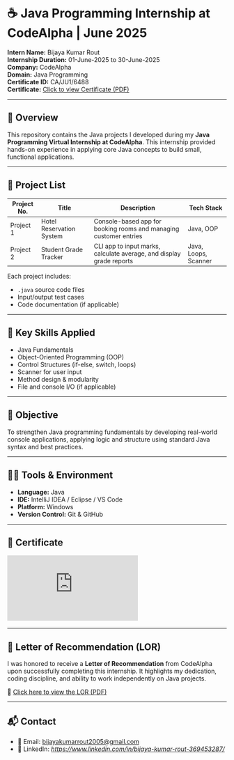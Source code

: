 # ☕ Java Programming Internship at CodeAlpha | June 2025

**Intern Name:** Bijaya Kumar Rout  
**Internship Duration:** 01-June-2025 to 30-June-2025  
**Company:** CodeAlpha  
**Domain:** Java Programming  
**Certificate ID:** CA/JU1/6488  
**Certificate:** [Click to view Certificate (PDF)](https://github.com/Bijayakumar2005/CodeAlpha_Internship_JAVA_Projects/blob/main/Bijaya%20Kumar%20Rout%20Cartificate.pdf)

---

## 📝 Overview

This repository contains the Java projects I developed during my **Java Programming Virtual Internship at CodeAlpha**. This internship provided hands-on experience in applying core Java concepts to build small, functional applications.

---

## 📂 Project List

| Project No. | Title                     | Description                                                                  | Tech Stack |
|-------------|---------------------------|------------------------------------------------------------------------------|------------|
| Project 1   | Hotel Reservation System  | Console-based app for booking rooms and managing customer entries            | Java, OOP  |
| Project 2   | Student Grade Tracker     | CLI app to input marks, calculate average, and display grade reports         | Java, Loops, Scanner |

Each project includes:
- `.java` source code files  
- Input/output test cases  
- Code documentation (if applicable)

---

## 🧠 Key Skills Applied

- Java Fundamentals  
- Object-Oriented Programming (OOP)  
- Control Structures (if-else, switch, loops)  
- Scanner for user input  
- Method design & modularity  
- File and console I/O (if applicable)

---

## 🎯 Objective

To strengthen Java programming fundamentals by developing real-world console applications, applying logic and structure using standard Java syntax and best practices.

---

## 🧑‍💻 Tools & Environment

- **Language:** Java  
- **IDE:** IntelliJ IDEA / Eclipse / VS Code  
- **Platform:** Windows  
- **Version Control:** Git & GitHub  

---

## 📜 Certificate

[![Click to View Certificate (PDF)](https://github.com/Bijayakumar2005/CodeAlpha_Internship_JAVA_Projects/blob/main/Bijaya%20Kumar%20Rout%20Cartificate.pdf)](https://github.com/Bijayakumar2005/CodeAlpha_Internship_JAVA_Projects/blob/main/Bijaya%20Kumar%20Rout%20Cartificate.pdf)

---

## 🧾 Letter of Recommendation (LOR)

I was honored to receive a **Letter of Recommendation** from CodeAlpha upon successfully completing this internship. It highlights my dedication, coding discipline, and ability to work independently on Java projects.

📄 [Click here to view the LOR (PDF)](https://github.com/Bijayakumar2005/CodeAlpha_Internship_JAVA_Projects/blob/main/Bijaya%20Kumar%20Rout%20LOR.pdf)



---

## 📬 Contact

- 📧 Email: bijayakumarrout2005@gmail.com  
- 🔗 LinkedIn: *https://www.linkedin.com/in/bijaya-kumar-rout-369453287/*  

